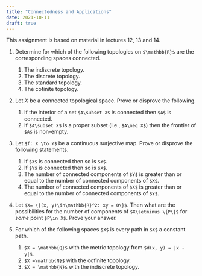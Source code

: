 ```yaml
---
title: "Connectedness and Applications"
date: 2021-10-11
draft: true
---
```


This assignment is based on material in lectures 12, 13 and 14.

1. Determine for which of the following topologies on `$\mathbb{R}$` are the corresponding spaces connected.
    1. The indiscrete topology.
    2. The discrete topology.
    3. The standard topology.
    4. The cofinite topology.

2. Let $X$ be a connected topological space. Prove or disprove the following.
    1. If the interior of a set `$A\subset X$` is connected then `$A$` is connected.
    2. If `$A\subset X$` is a proper subset (i.e., `$A\neq X$`) then the frontier of `$A$` is non-empty.

3. Let `$f: X \to Y$` be a continuous surjective map. Prove or disprove the following statements.
    1. If `$X$` is connected then so is `$Y$`.
    2. If `$Y$` is connected then so is `$X$`.
    3. The number of connected components of `$Y$` is greater than or equal to the number of connected components of `$X$`.
    4. The number of connected components of `$X$` is greater than or equal to the number of connected components of `$Y$`.

4. Let `$X= \{(x, y)\in\mathbb{R}^2: xy = 0\}$`. Then what are the possibilities for the number of components of `$X\setminus \{P\}$` for _some_ point `$P\in X$`. Prove your answer.

5. For which of the following spaces `$X$` is every path in `$X$` a constant path.
    1. `$X = \mathbb{Q}$` with the metric topology from `$d(x, y) = |x - y|$`.
    2. `$X =\mathbb{N}$` with the cofinite topology.
    3. `$X = \mathbb{N}$` with the indiscrete topology.
